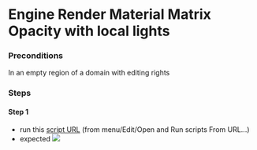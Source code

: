 # Engine Render Material Matrix Opacity with local lights

### Preconditions
In an empty region of a domain with editing rights
### Steps

#### Step 1
- run this [script URL](./opacity_local.js?raw=true) (from menu/Edit/Open and Run scripts From URL...)
- expected ![](./opacity_local.png)